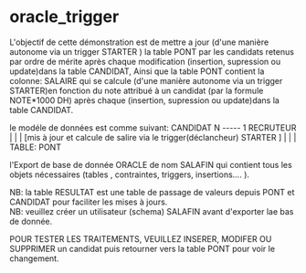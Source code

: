 # oracle_trigger
L'objectif de cette démonstration est de mettre a jour (d'une manière autonome via un trigger STARTER ) la table PONT par les candidats  retenus par ordre de mérite après chaque modification (insertion, supression ou update)dans la table CANDIDAT, Ainsi que la table PONT contient la colonne: SALAIRE qui se calcule (d'une manière autonome via un trigger STARTER)en fonction du note attribué à un candidat (par la formule NOTE*1000 DH) après chaque (insertion, supression ou update)dans la table CANDIDAT.  


le modéle de données est comme suivant:
                                                  CANDIDAT N ----- 1  RECRUTEUR
                                                  |
                                                  |
                                                  |
                 [mis à jour et calcule de salire via le trigger(déclancheur) STARTER ]
                                                  |
                                                  |
                                                  |
                                                TABLE: PONT
                                             
                                             
l'Export de base de donnée ORACLE de nom  SALAFIN qui contient tous les objets nécessaires (tables , contraintes, triggers, insertions.... ).

NB: la table RESULTAT est une table de passage de valeurs depuis PONT et CANDIDAT pour faciliter les mises  à jours.  
NB: veuillez créer un utilisateur (schema) SALAFIN avant d'exporter lae bas de donnée. 

POUR TESTER LES TRAITEMENTS, VEUILLEZ INSERER, MODIFER OU SUPPRIMER un candidat puis retourner vers la table PONT pour voir le changement.    
                                            
                                             
                                             
 
